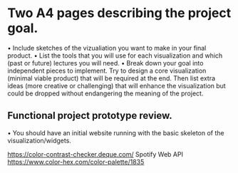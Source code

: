 # Two A4 pages describing the project goal.

• Include sketches of the vizualiation you want to make in your final product.
• List the tools that you will use for each visualization and which (past or future)
lectures you will need.
• Break down your goal into independent pieces to implement. Try to design a
core visualization (minimal viable product) that will be required at the end.
Then list extra ideas (more creative or challenging) that will enhance the
visualization but could be dropped without endangering the meaning of the
project.

## Functional project prototype review.
• You should have an initial website running with the basic skeleton of the
visualization/widgets.

https://color-contrast-checker.deque.com/
Spotify Web API
https://www.color-hex.com/color-palette/1835
